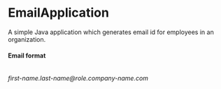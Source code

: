 # EmailApplication

A simple Java application which generates email id for employees in an organization. <br>
<h4> Email format </h4> <br>
<em>first-name.last-name@role.company-name.com</em>
  
